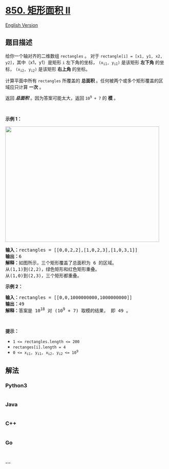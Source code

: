 # [850. 矩形面积 II](https://leetcode.cn/problems/rectangle-area-ii)

[English Version](/solution/0800-0899/0850.Rectangle%20Area%20II/README_EN.md)

## 题目描述

<!-- 这里写题目描述 -->

<p>给你一个轴对齐的二维数组&nbsp;<code>rectangles</code>&nbsp;。 对于&nbsp;<code>rectangle[i] = [x1, y1, x2, y2]</code>，其中（x1，y1）是矩形&nbsp;<code>i</code>&nbsp;左下角的坐标，<meta charset="UTF-8" />&nbsp;<code>(x<sub>i1</sub>, y<sub>i1</sub>)</code>&nbsp;是该矩形 <strong>左下角</strong> 的坐标，<meta charset="UTF-8" />&nbsp;<code>(x<sub>i2</sub>, y<sub>i2</sub>)</code>&nbsp;是该矩形&nbsp;<strong>右上角</strong> 的坐标。</p>

<p>计算平面中所有&nbsp;<code>rectangles</code>&nbsp;所覆盖的 <strong>总面积 </strong>。任何被两个或多个矩形覆盖的区域应只计算 <strong>一次</strong> 。</p>

<p>返回<em> <strong>总面积</strong> </em>。因为答案可能太大，返回<meta charset="UTF-8" />&nbsp;<code>10<sup>9</sup>&nbsp;+ 7</code> 的&nbsp;<strong>模</strong>&nbsp;。</p>

<p>&nbsp;</p>

<p><strong class="example">示例 1：</strong></p>

<p><img alt="" src="https://s3-lc-upload.s3.amazonaws.com/uploads/2018/06/06/rectangle_area_ii_pic.png" style="height: 360px; width: 480px;" /></p>

<pre>
<strong>输入：</strong>rectangles = [[0,0,2,2],[1,0,2,3],[1,0,3,1]]
<strong>输出：</strong>6
<strong>解释：</strong>如图所示，三个矩形覆盖了总面积为 6 的区域。
从(1,1)到(2,2)，绿色矩形和红色矩形重叠。
从(1,0)到(2,3)，三个矩形都重叠。
</pre>

<p><strong class="example">示例 2：</strong></p>

<pre>
<strong>输入：</strong>rectangles = [[0,0,1000000000,1000000000]]
<strong>输出：</strong>49
<strong>解释：</strong>答案是 10<sup>18</sup> 对 (10<sup>9</sup> + 7) 取模的结果， 即 49 。
</pre>

<p>&nbsp;</p>

<p><strong>提示：</strong></p>

<ul>
	<li><code>1 &lt;= rectangles.length &lt;= 200</code></li>
	<li><code>rectanges[i].length = 4</code><meta charset="UTF-8" /></li>
	<li><code>0 &lt;= x<sub>i1</sub>, y<sub>i1</sub>, x<sub>i2</sub>, y<sub>i2</sub>&nbsp;&lt;= 10<sup>9</sup></code></li>
</ul>


## 解法

<!-- 这里可写通用的实现逻辑 -->

<!-- tabs:start -->

### **Python3**

<!-- 这里可写当前语言的特殊实现逻辑 -->

```python

```

### **Java**

<!-- 这里可写当前语言的特殊实现逻辑 -->

```java

```

### **C++**

```cpp

```

### **Go**

```go

```

### **...**

```

```

<!-- tabs:end -->